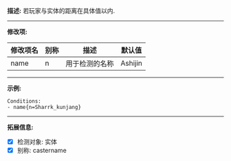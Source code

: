**描述:** 若玩家与实体的距离在具体值以内.

---

**修改项:**

| 修改项名  | 别称           | 描述                      | 默认值 |
| --------- | -------------- | ------------------------- | ----- |
| name | n | 用于检测的名称 | Ashijin |

---

**示例:**

```
Conditions:
- name{n=Sharrk_kunjang}
```

---

**拓展信息:**

- [x] 检测对象: 实体
- [x] 别称: castername